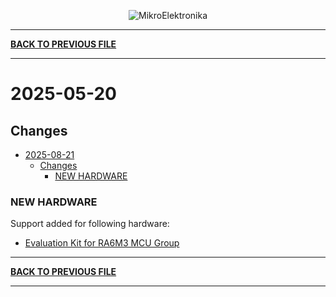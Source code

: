 <p align="center">
  <img src="http://www.mikroe.com/img/designs/beta/logo_small.png?raw=true" alt="MikroElektronika"/>
</p>

---

**[BACK TO PREVIOUS FILE](../changelog.md)**

---

# 2025-05-20

## Changes

- [2025-08-21](#2025-08-21)
  - [Changes](#changes)
    - [NEW HARDWARE](#new-hardware)

### NEW HARDWARE

Support added for following hardware:

+ [Evaluation Kit for RA6M3 MCU Group](https://www.renesas.com/en/products/microcontrollers-microprocessors/ra-cortex-m-mcus/ek-ra6m3-evaluation-kit-ra6m3-mcu-group?srsltid=AfmBOooDzqGBjZZ0KnVNgHEDGkMadv2TOIPlO30181l1RWR0ZN2tsDr_)

---

**[BACK TO PREVIOUS FILE](../changelog.md)**

---
